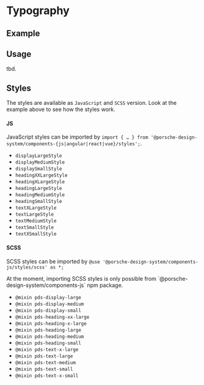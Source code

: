 # Typography

<TableOfContents></TableOfContents>

## Example

<Playground :frameworkMarkup="codeExample">
  <ExampleDesignTokensTypography />
</Playground>

## Usage

tbd.

## Styles

The styles are available as `JavaScript` and `SCSS` version. Look at the example above to see how the styles work.

#### JS

JavaScript styles can be imported by
`import { … } from '@porsche-design-system/components-{js|angular|react|vue}/styles';`.

- `displayLargeStyle`
- `displayMediumStyle`
- `displaySmallStyle`
- `headingXXLargeStyle`
- `headingXLargeStyle`
- `headingLargeStyle`
- `headingMediumStyle`
- `headingSmallStyle`
- `textXLargeStyle`
- `textLargeStyle`
- `textMediumStyle`
- `textSmallStyle`
- `textXSmallStyle`

#### SCSS

SCSS styles can be imported by `@use '@porsche-design-system/components-js/styles/scss' as *;`

<p-inline-notification heading="Important note" state="warning" persistent="true">
 At the moment, importing SCSS styles is only possible from `@porsche-design-system/components-js` npm package.
</p-inline-notification>

- `@mixin pds-display-large`
- `@mixin pds-display-medium`
- `@mixin pds-display-small`
- `@mixin pds-heading-xx-large`
- `@mixin pds-heading-x-large`
- `@mixin pds-heading-large`
- `@mixin pds-heading-medium`
- `@mixin pds-heading-small`
- `@mixin pds-text-x-large`
- `@mixin pds-text-large`
- `@mixin pds-text-medium`
- `@mixin pds-text-small`
- `@mixin pds-text-x-small`

<script lang="ts">
import Vue from 'vue';
import Component from 'vue-class-component';
import { getStylesTypographyCodeSamples } from '@porsche-design-system/shared';
import ExampleDesignTokensTypography from '@/pages/patterns/styles/example-typography.vue';

@Component({
  components: {
    ExampleDesignTokensTypography
  },
})
export default class Code extends Vue {
  codeExample = getStylesTypographyCodeSamples();
}
</script>
